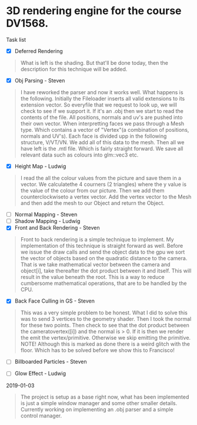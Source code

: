 # 3D rendering engine for the course DV1568.

Task list 
- [x] Deferred Rendering
> What is left is the shading. But that'll be done today, 
then the description for this technique will be added.
- [x] Obj Parsing - Steven 
> I have reworked the parser and now it works well. What 
happens is the following. Initially the Fileloader inserts 
all valid extensions to its extension vector. So everyfile 
that we request to look up, we will check to see if we 
support it. If it's an .obj then we start to read the 
contents of the file. All positions, normals and uv's are 
pushed into their own vector. When interpretting faces we 
pass through a Mesh type. Which contains a vector of 
"Vertex"(a combination of positions, normals and UV's). 
Each face is divided upp in the following structure, 
V/VT/VN. We add all of this data to the mesh. Then all we 
have left is the .mtl file. Which is fairly straight 
forward. We save all relevant data such as colours into 
glm::vec3 etc. 
- [x] Height Map - Ludwig
>I read the all the colour values from the picture and save 
them in a vector. We calculatethe 4 courners (2 triangles) 
where the y value is the value of the colour from our picture. 
Then we add them counterclockwiseto a vertex vector. 
Add the vertex vector to the Mesh and then add the 
mesh to our Object and return the Object.
- [ ] Normal Mapping - Steven
- [ ] Shadow Mapping - Ludwig 
- [x] Front and Back Rendering - Steven
>Front to back rendering is a simple technique to implement. My 
implementation of this technique is straight forward as well. 
Before we issue the draw calls and send the object data to the gpu
we sort the vector of objects based on the quadratic distance to the
camera. That is we take mathematical vector between the camera and 
object[i], take thereafter the dot product between it and itself. 
This will result in the value beneath the root. This is a way to
reduce cumbersome mathematical operations, that are to be handled
by the CPU. 
- [x] Back Face Culling in GS - Steven 
>This was a very simple problem to be honest. What I did to solve this 
was to send 3 vertices to the geometry shader. Then I took the normal 
for these two points. Then check to see that the dot product between 
the cameratovertex([i]) and the normal is > 0. If it is then we render 
the emit the vertex/primitive. Otherwise we skip emitting the 
primitive. NOTE! Although this is marked as done there is a weird glitch 
with the floor. Which has to be solved before we show this to Francisco!
- [ ] Billboarded Particles - Steven
- [ ] Glow Effect - Ludwig



2019-01-03
> The project is setup as a base right now, what has been implemented is 
just a simple window manager and some other smaller details. 
Currently working on implementing an .obj parser and a simple control 
manager. 



